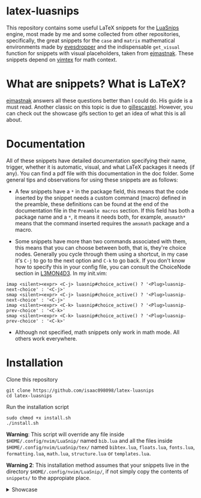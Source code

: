 # latex-luasnips

This repository contains some useful LaTeX snippets for the [LuaSnips](https://github.com/L3MON4D3/LuaSnip) engine, most made by me and some collected from other repositories, specifically, the great snippets for the `case` and `matrix` mathematical environments made by [evesdropper](https://github.com/evesdropper/luasnip-latex-snippets.nvim) and the indispensable `get_visual` function for snippets with visual placeholders, taken from [ejmastnak](https://ejmastnak.com/tutorials/vim-latex/luasnip/). These snippets depend on [vimtex](https://github.com/lervag/vimtex) for math context.

# What are snippets? What is LaTeX?

[ejmastnak](https://ejmastnak.com/tutorials/vim-latex/intro/) answers all these questions better than I could do. His guide is a must read. Another classic on this topic is due to [gillescastel](https://castel.dev/post/lecture-notes-1/). However, you can check out the showcase gifs section to get an idea of what this is all about.

# Documentation

All of these snippets have detailed documentation specifying their name, trigger, whether it is automatic, visual, and what LaTeX packages it needs (if any). You can find a pdf file with this documentation in the doc folder. Some general tips and observations for using these snippets are as follows:

- A few snippets have a `*` in the package field, this means that the code inserted by the snippet needs a custom command (macro) defined in the preamble, these definitions can be found at the end of the documentation file in the `Preamble macros` section. If this field has both a package name and a `*`, it means it needs both, for example, `amsmath*` means that the command inserted requires the `amsmath` package and a macro.

- Some snippets have more than two commands associated with them, this means that you can choose between both, that is, they're choice nodes. Generally you cycle through them using a shortcut, in my case it's `C-j` to go to the next option and `C-k` to go back. If you don't know how to specify this in your config file, you can consult the ChoiceNode section in [L3MON4D3](https://github.com/L3MON4D3/LuaSnip/blob/master/DOC.md). In my init.vim:

```
imap <silent><expr> <C-j> luasnip#choice_active() ? '<Plug>luasnip-next-choice' : '<C-j>'
smap <silent><expr> <C-j> luasnip#choice_active() ? '<Plug>luasnip-next-choice' : '<C-j>'
imap <silent><expr> <C-k> luasnip#choice_active() ? '<Plug>luasnip-prev-choice' : '<C-k>'
smap <silent><expr> <C-k> luasnip#choice_active() ? '<Plug>luasnip-prev-choice' : '<C-k>'
```

- Although not specified, math snippets only work in math mode. All others work everywhere.

# Installation

Clone this repository

```
git clone https://github.com/isaac098098/latex-luasnips
cd latex-luasnips
```

Run the installation script
```
sudo chmod +x install.sh
./install.sh
```
**Warning**: This script will override any file inside `$HOME/.config/nvim/LuaSnip/` named `bib.lua` and all the files inside `$HOME/.config/nvim/LuaSnip/tex/` named `bibtex.lua`, `floats.lua`, `fonts.lua`, `formatting.lua`, `math.lua`, `structure.lua` or `templates.lua`.

**Warning 2**: This installation method assumes that your snippets live in the directory `$HOME/.config/nvim/LuaSnip/`, if not simply copy the contents of `snippets/` to the appropiate place.

<details>
<summary>Showcase</summary>

### Hodge conjecture

![Hodge conjecture](https://github.com/isaac098098/latex-luasnips-gifs/blob/main/assets/hodge.gif)

### Fatou's lemma

![Fatou's lemma](https://github.com/isaac098098/latex-luasnips-gifs/blob/main/assets/fatou.gif)

### Gauss divergence theorem

![Gauss divergence theorem](https://github.com/isaac098098/latex-luasnips-gifs/blob/main/assets/gauss.gif)

### Matrices (due to [evesdropper](https://github.com/evesdropper/luasnip-latex-snippets.nvim))

![Matrices](https://github.com/isaac098098/latex-luasnips-gifs/blob/main/assets/matrix.gif)

### Chudnovsky algorithm

![Chudnovsky algorithm](https://github.com/isaac098098/latex-luasnips-gifs/blob/main/assets/chudnovsky.gif)

### Schrödinger equation

![# Schrödinger equation](https://github.com/isaac098098/latex-luasnips-gifs/blob/main/assets/sch.gif)

### Visual placeholder (example from [ejmastnak](https://ejmastnak.com/tutorials/vim-latex/intro/))

![Visual placeholder](https://github.com/isaac098098/latex-luasnips-gifs/blob/main/assets/it.gif)

The text is first selected using the visual mode with `v`, or `V` for entire lines, then it is then temporarily saved with the `Tab` key, then the snippet is written and expanded. All snippets marked as `visual` do this.

### From scratch document

![From scratch document](https://github.com/isaac098098/latex-luasnips-gifs/blob/main/assets/doc.gif)

</details>
